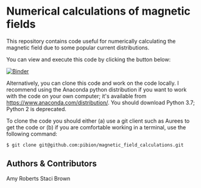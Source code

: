 # Numerical calculations of magnetic fields

This repository contains code useful for numerically calculating the magnetic field due to some popular current distributions.

You can view and execute this code by clicking the button below:

[![Binder](https://mybinder.org/badge_logo.svg)](https://mybinder.org/v2/gh/phys2331/magnetic_field_calculations/master?filepath=Magnetic_Field_Calc_general.ipynb)

Alternatively, you can clone this code and work on the code locally.  I recommend using the Anaconda python distribution if you want to work with the code on your own computer; it's available from https://www.anaconda.com/distribution/.  You should download Python 3.7; Python 2 is deprecated.

To clone the code you should either (a) use a git client such as Aurees to get the code or (b) if you are comfortable working in a terminal, use the following command:

```
$ git clone git@github.com:pibion/magnetic_field_calculations.git
```

## Authors & Contributors
Amy Roberts
Staci Brown
